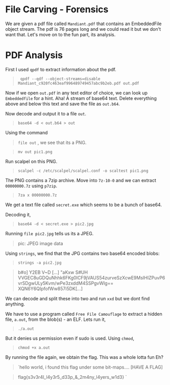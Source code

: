 # File Carving - Forensics
We are given a pdf file called `Mandiant.pdf` that contains an EmbeddedFile object stream. The pdf is 76 pages long and we could read it but we don't want that. Let's move on to the fun part, its analysis.
# PDF Analysis
First I used `qpdf` to extract information about the pdf.
> ` qpdf --qdf --object-streams=disable Mandiant_c920fc463eaf996489749457abc9b2eb.pdf out.pdf`

Now if we open `out.pdf` in any text editor of choice, we can look up `Embeddedfile` for a hint. 
Aha! A stream of base64 text. Delete everything above and below this text and save the file as `out.b64`.

Now decode and output it to a file `out`. 
> `base64 -d < out.b64 > out`

Using the command 
> `file out` , we see that its a PNG.

> `mv out pic1.png`



Run scalpel on this PNG.
> `scalpel -c /etc/scalpel/scalpel.conf -o scaltest pic1.png`

The PNG contains a 7zip archive. Move into `7z-10-0` and we can extract `00000000.7z` using `p7zip`. 
> `7za x 00000000.7z `

We get a text file called `secret.exe` which seems to be a bunch of base64. 

Decoding it,
> `base64 -d < secret.exe > pic2.jpg`

Running `file pic2.jpg` tells us its a JPEG.
> pic: JPEG image data


Using `strings`, we find that the JPG contains two base64 encoded blobs:
> `strings -a pic2.jpg`
 
> b#o]
  Y2EB
  V~D
  [...]
  "aKxw
  S#UH
  VVGEC8uGDQuNhhk6FKg0ICF9jVAUS54zurveSzXcwE9MsIHIZPuvP6vrSDgwULy5Kvm/wPe3zxddM4SSPgvWIg==
  XQN6Y6QIpfofWw857i5DK[...]  


We can decode and split these into two and run `xxd` but we dont find anything.

We have to use a program called `Free File Camouflage` to extract a hidden file, `a.out`, from the blob(s) - an ELF. Lets run it,
> `./a.out`

But it denies us permission even if sudo is used. Using `chmod`,

> `chmod +x a.out`

By running the file again, we obtain the flag. This was a whole lotta fun Eh?

> `hello world, i found this flag under some bit-maps.... [HAVE A FLAG]
  
  
> flag{s3v3r4l_l4y3r5_d33p_&_2m4ny_l4yers_w1d3}
`


